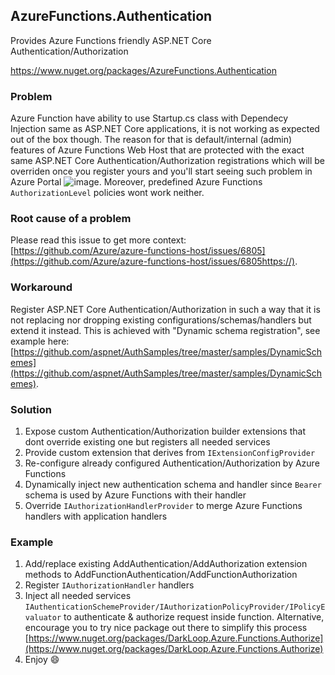 ## AzureFunctions.Authentication

Provides Azure Functions friendly ASP.NET Core Authentication/Authorization

<https://www.nuget.org/packages/AzureFunctions.Authentication>

### Problem

Azure Function have ability to use Startup.cs class with Dependecy Injection same as ASP.NET Core applications, it is not working as expected out of the box though. The reason for that is default/internal (admin) features of Azure Functions Web Host that are protected with the exact same ASP.NET Core Authentication/Authorization registrations which will be overriden once you register yours and you'll start seeing such problem in Azure Portal ![image](https://user-images.githubusercontent.com/13677730/130435587-922ea1c7-8c0e-4985-84ca-d7bf5fb762d4.png).
Moreover, predefined Azure Functions `AuthorizationLevel` policies wont work neither.

### Root cause of a problem

Please read this issue to get more context: [https://github.com/Azure/azure-functions-host/issues/6805](https://github.com/Azure/azure-functions-host/issues/6805https://).

### Workaround

Register ASP.NET Core Authentication/Authorization in such a way that it is not replacing nor dropping existing configurations/schemas/handlers but extend it instead. This is achieved with "Dynamic schema registration", see example here: [https://github.com/aspnet/AuthSamples/tree/master/samples/DynamicSchemes](https://github.com/aspnet/AuthSamples/tree/master/samples/DynamicSchemes).

### Solution

1. Expose custom Authentication/Authorization builder extensions that dont override existing one but registers all needed services
2. Provide custom extension that derives from `IExtensionConfigProvider`
3. Re-configure already configured Authentication/Authorization by Azure Functions
4. Dynamically inject new authentication schema and handler since `Bearer` schema is used by Azure Functions with their handler
5. Override `IAuthorizationHandlerProvider` to merge Azure Functions handlers with application handlers

### Example

1. Add/replace existing AddAuthentication/AddAuthorization extension methods to AddFunctionAuthentication/AddFunctionAuthorization
2. Register `IAuthorizationHandler` handlers
3. Inject all needed services `IAuthenticationSchemeProvider/IAuthorizationPolicyProvider/IPolicyEvaluator` to authenticate & authorize request inside function. Alternative, encourage you to try nice package out there to simplify this process [https://www.nuget.org/packages/DarkLoop.Azure.Functions.Authorize](https://www.nuget.org/packages/DarkLoop.Azure.Functions.Authorize)
4. Enjoy 😄